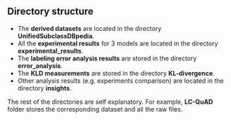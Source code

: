 ## Directory structure

* The **derived datasets** are located in the directory **UnifiedSubclassDBpedia**.
* All the **experimental results** for 3 models are located in the directory **experimental_results**.
* The **labeling error analysis results** are stored in the directory **error_analysis**.
* The **KLD measurements** are stored in the directory **KL-divergence**.
* Other analysis results (e.g. experiments comparison) are located in the directory **insights**.

The rest of the directories are self explanatory. For example, **LC-QuAD** folder stores the corresponding dataset and all the raw files.